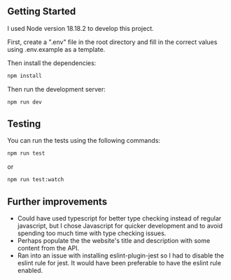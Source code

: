 ## Getting Started

I used Node version 18.18.2 to develop this project.

First, create a ".env" file in the root directory and fill in the correct values using .env.example as a template.

Then install the dependencies:

```bash
npm install
```

Then run the development server:

```bash
npm run dev

```

## Testing

You can run the tests using the following commands:

```bash
npm run test
```

or

```bash
npm run test:watch
```

## Further improvements

- Could have used typescript for better type checking instead of regular javascript, but I chose Javascript for quicker development and to avoid spending too much time with type checking issues.
- Perhaps populate the the website's title and description with some content from the API.
- Ran into an issue with installing eslint-plugin-jest so I had to disable the eslint rule for jest. It would have been preferable to have the eslint rule enabled.
